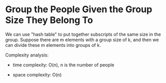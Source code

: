 # Group the People Given the Group Size They Belong To


We can use "hash table" to put together subscripts of the same size in the group. 
Suppose there are m elements with a group size of k, and then we can divide these m elements into groups of k.

Complexity analysis:
- time complexity: O(n), n is  the number of people

- space complexity: O(n)

